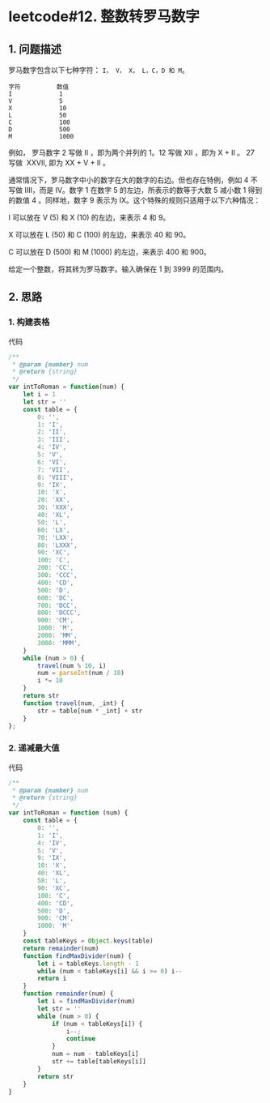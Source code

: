 # leetcode#12. 整数转罗马数字

## 1. 问题描述
罗马数字包含以下七种字符： `I， V， X， L，C，D 和 M`。
```
字符          数值
I             1
V             5
X             10
L             50
C             100
D             500
M             1000
```

例如， 罗马数字 2 写做 II ，即为两个并列的 1。12 写做 XII ，即为 X + II 。 27 写做  XXVII, 即为 XX + V + II 。

通常情况下，罗马数字中小的数字在大的数字的右边。但也存在特例，例如 4 不写做 IIII，而是 IV。数字 1 在数字 5 的左边，所表示的数等于大数 5 减小数 1 得到的数值 4 。同样地，数字 9 表示为 IX。这个特殊的规则只适用于以下六种情况：

I 可以放在 V (5) 和 X (10) 的左边，来表示 4 和 9。

X 可以放在 L (50) 和 C (100) 的左边，来表示 40 和 90。 

C 可以放在 D (500) 和 M (1000) 的左边，来表示 400 和 900。

给定一个整数，将其转为罗马数字。输入确保在 1 到 3999 的范围内。

## 2. 思路
### 1. 构建表格
代码
```javascript
/**
 * @param {number} num
 * @return {string}
 */
var intToRoman = function(num) {
    let i = 1
    let str = ''
    const table = {
        0: '',
        1: 'I',
        2: 'II',
        3: 'III',
        4: 'IV',
        5: 'V',
        6: 'VI',
        7: 'VII',
        8: 'VIII',
        9: 'IX',
        10: 'X',
        20: 'XX',
        30: 'XXX',
        40: 'XL',
        50: 'L',
        60: 'LX',
        70: 'LXX',
        80: 'LXXX',
        90: 'XC',
        100: 'C',
        200: 'CC',
        300: 'CCC',
        400: 'CD',
        500: 'D',
        600: 'DC',
        700: 'DCC',
        800: 'DCCC',
        900: 'CM',
        1000: 'M',
        2000: 'MM',
        3000: 'MMM',
    }
    while (num > 0) {
        travel(num % 10, i)
        num = parseInt(num / 10)
        i *= 10
    }
    return str
    function travel(num, _int) {
        str = table[num * _int] + str
    }
};

```

### 2. 递减最大值
代码
```javascript
/**
 * @param {number} num
 * @return {string}
 */
var intToRoman = function (num) {
    const table = {
        0: '',
        1: 'I',
        4: 'IV',
        5: 'V',
        9: 'IX',
        10: 'X',
        40: 'XL',
        50: 'L',
        90: 'XC',
        100: 'C',
        400: 'CD',
        500: 'D',
        900: 'CM',
        1000: 'M'
    }
    const tableKeys = Object.keys(table)
    return remainder(num)
    function findMaxDivider(num) {
        let i = tableKeys.length - 1
        while (num < tableKeys[i] && i >= 0) i--
        return i
    }
    function remainder(num) {
        let i = findMaxDivider(num)
        let str = ''
        while (num > 0) {
            if (num < tableKeys[i]) {
                i--;
                continue
            }
            num = num - tableKeys[i]
            str += table[tableKeys[i]]
        }
        return str
    }
}
```


